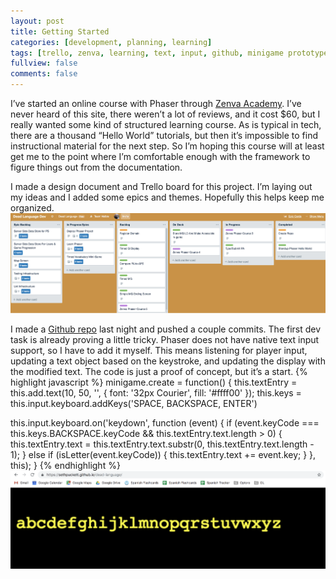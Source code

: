```yaml
---
layout: post
title: Getting Started
categories: [development, planning, learning]
tags: [trello, zenva, learning, text, input, github, minigame prototype]
fullview: false
comments: false
---
```


I’ve started an online course with Phaser through [Zenva Academy](https://academy.zenva.com/). I’ve never heard of this site, there weren’t a lot of reviews, and it cost $60, but I really wanted some kind of structured learning course. As is typical in tech, there are a thousand “Hello World” tutorials, but then it’s impossible to find instructional material for the next step. So I’m hoping this course will at least get me to the point where I’m comfortable enough with the framework to figure things out from the documentation.

I made a design document and Trello board for this project. I’m laying out my ideas and I added some epics and themes. Hopefully this helps keep me organized.
![Trello Board](/assets/media/posts/2019-03-20/trello.png "Trello Board")

I made a [Github repo](https://github.com/sethpuckett/dead-language) last night and pushed a couple commits. The first dev task is already proving a little tricky. Phaser does not have native text input support, so I have to add it myself. This means listening for player input, updating a text object based on the keystroke, and updating the display with the modified text. The code is just a proof of concept, but it’s a start.
{% highlight javascript %}
minigame.create = function() {
  this.textEntry = this.add.text(10, 50, '', { font: '32px Courier', fill: '#ffff00' });
  this.keys = this.input.keyboard.addKeys('SPACE, BACKSPACE, ENTER')

   this.input.keyboard.on('keydown', function (event) {
    if (event.keyCode === this.keys.BACKSPACE.keyCode  && this.textEntry.text.length > 0) {
      this.textEntry.text = this.textEntry.text.substr(0, this.textEntry.text.length - 1);
    } else if (isLetter(event.keyCode)) {
      this.textEntry.text += event.key;
    }
  }, this);
}
{% endhighlight %}
![Text Input](/assets/media/posts/2019-03-20/typing.png "Text Input")